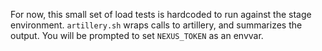 For now, this small set of load tests is hardcoded to run against the stage environment.
`artillery.sh` wraps calls to artillery, and summarizes the output.
You will be prompted to set `NEXUS_TOKEN` as an envvar.